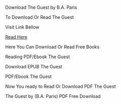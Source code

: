Download The Guest by B.A. Paris

To Download Or Read The Guest

Visit Link Bellow

[Read Here](https://mobionlines.web.app/virtual/203578920-the-guest)

Here You Can Download Or Read Free Books

Reading PDF/Ebook The Guest

Download EPUB The Guest

PDF/Ebook The Guest

Now You ready to Read Or Download PDF The Guest

The Guest by (B.A. Paris) PDF Free Download
